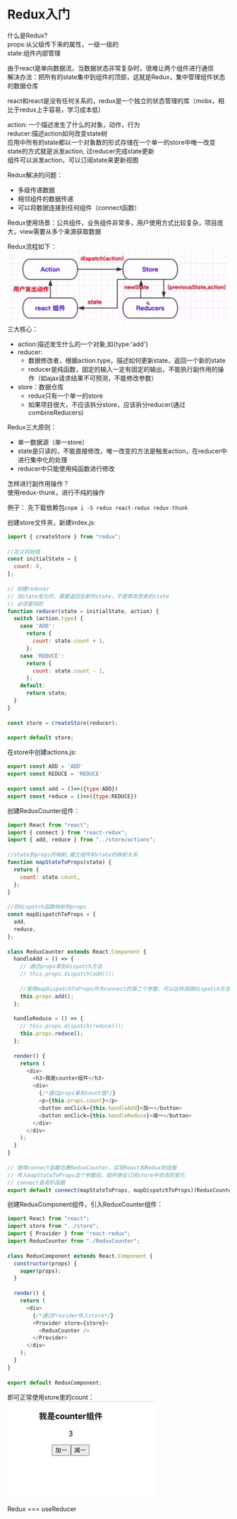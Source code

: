 # Redux入门

什么是Redux?<br>
props:从父级传下来的属性，一级一级的<br>
state:组件内部管理<br>

由于react是单向数据流，当数据状态非常复杂时，很难让两个组件进行通信<br>
解决办法：把所有的state集中到组件的顶部，这就是Redux，集中管理组件状态的数据仓库

react和react是没有任何关系的，redux是一个独立的状态管理的库（mobx，相比于redux上手容易，学习成本低）

action: 一个描述发生了什么的对象，动作，行为<br>
reducer:描述action如何改变state树<br>
应用中所有的state都以一个对象数的形式存储在一个单一的store中唯一改变state的方式就是派发action,
过reducer完成state更新<br>
组件可以派发action，可以订阅state来更新视图

Redux解决的问题：
* 多级传递数据
* 相邻组件的数据传递
* 可以将数据连接到任何组件（connect函数）

Redux使用场景：公共组件，业务组件非常多，用户使用方式比较复杂，项目庞大，view需要从多个来源获取数据

Redux流程如下：
![](./image/1624974145466.jpg)
三大核心：
* action:描述发生什么的一个对象,如{type:'add'}
* reducer: 
    * 数据修改者，根据action.type，描述如何更新state，返回一个新的state
    *  reducer是纯函数，固定的输入一定有固定的输出，不能执行副作用的操作（如ajax请求结果不可预测，不能修改参数）
* store：数据仓库
    * redux只有一个单一的store
    * 如果项目很大，不应该拆分store，应该拆分reducer(通过combineReducers)
    
Redux三大原则：
* 单一数据源（单一store）
* state是只读的，不能直接修改，唯一改变的方法是触发action，在reducer中进行集中化的处理
* reducer中只能使用纯函数进行修改

怎样进行副作用操作？<br>
使用redux-thunk，进行不纯的操作<br>

例子：
先下载依赖包`cnpm i -S redux react-redux redux-thunk`

创建store文件夹，新建index.js:
```js
import { createStore } from "redux";

//定义初始值
const initialState = {
  count: 0,
};

// 创建reducer
// 当state变化时，需要返回全新的state，不是修改原来的state
// 必须是纯的
function reducer(state = initialState, action) {
  switch (action.type) {
    case 'ADD':
      return {
        count: state.count + 1,
      };
    case 'REDUCE':
      return {
        count: state.count - 1,
      };
    default:
      return state;
  }
}

const store = createStore(reducer);

export default store;
```
在store中创建actions.js:
```js
export const ADD = 'ADD'
export const REDUCE = 'REDUCE'

export const add = ()=>({type:ADD})
export const reduce = ()=>({type:REDUCE})
```
创建ReduxCounter组件：
```js
import React from "react";
import { connect } from "react-redux";
import { add, reduce } from "../store/actions";

//state到props的映射,建立组件和state的映射关系
function mapStateToProps(state) {
  return {
    count: state.count,
  };
}

//将dispatch函数映射到props
const mapDispatchToProps = {
  add,
  reduce,
};

class ReduxCounter extends React.Component {
  handleAdd = () => {
    // 通过props拿到dispatch方法
    // this.props.dispatch(add());

    //使用mapDispatchToProps作为connect的第二个参数，可以这样调用dispatch方法
    this.props.add();
  };

  handleReduce = () => {
    // this.props.dispatch(reduce());
    this.props.reduce();
  };

  render() {
    return (
      <div>
        <h3>我是counter组件</h3>
        <div>
          {/*通过props拿到count值*/}
          <p>{this.props.count}</p>
          <button onClick={this.handleAdd}>加一</button>
          <button onClick={this.handleReduce}>减一</button>
        </div>
      </div>
    );
  }
}

// 使用connect函数包裹ReduxCounter，实现React和Redux的连接
// 传入mapStateToProps这个参数后，组件便会订阅store中状态的变化
// connect是高阶函数
export default connect(mapStateToProps, mapDispatchToProps)(ReduxCounter);
```
创建ReduxComponent组件，引入ReduxCounter组件：
```js
import React from "react";
import store from "../store";
import { Provider } from "react-redux";
import ReduxCounter from "./ReduxCounter";

class ReduxComponent extends React.Component {
  constructor(props) {
    super(props);
  }

  render() {
    return (
      <div>
        {/*通过Provider传入store*/}
        <Provider store={store}>
          <ReduxCounter />
        </Provider>
      </div>
    );
  }
}

export default ReduxComponent;

```
即可正常使用store里的count：<br>
![](./image/1624978838645.jpg)


Redux === useReducer


